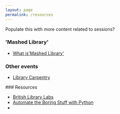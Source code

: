 ```yaml
---
layout: page
permalink: /resources
---
```


Populate this with more content related to sessions?

### 'Mashed Library' 

* [What is'Mashed Library'](http://www.mashedlibrary.com/)

### Other events 

* [Library Carpentry](http://britishlibrary.typepad.co.uk/digital-scholarship/2015/04/library-carpentry-call-for-volunteers-call-for-participants.html)

### Resources

* [British Library Labs](http://labs.bl.uk/)
* [Automate the Boring Stuff with Python](https://automatetheboringstuff.com/)
* 
